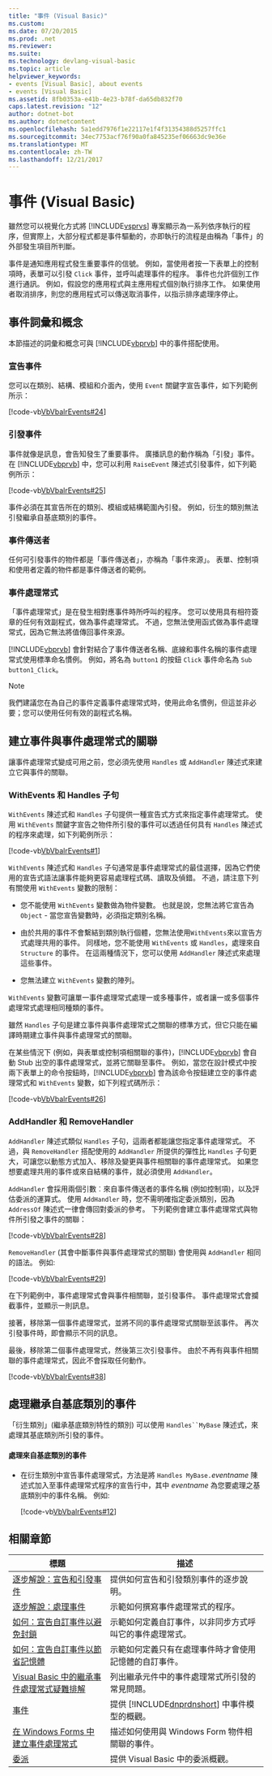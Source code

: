 ```yaml
---
title: "事件 (Visual Basic)"
ms.custom: 
ms.date: 07/20/2015
ms.prod: .net
ms.reviewer: 
ms.suite: 
ms.technology: devlang-visual-basic
ms.topic: article
helpviewer_keywords:
- events [Visual Basic], about events
- events [Visual Basic]
ms.assetid: 8fb0353a-e41b-4e23-b78f-da65db832f70
caps.latest.revision: "12"
author: dotnet-bot
ms.author: dotnetcontent
ms.openlocfilehash: 5a1edd7976f1e22117e1f4f31354388d5257ffc1
ms.sourcegitcommit: 34ec7753acf76f90a0fa845235ef06663dc9e36e
ms.translationtype: MT
ms.contentlocale: zh-TW
ms.lasthandoff: 12/21/2017
---
```

# <a name="events-visual-basic"></a>事件 (Visual Basic)
雖然您可以視覺化方式將 [!INCLUDE[vsprvs](~/includes/vsprvs-md.md)] 專案顯示為一系列依序執行的程序，但實際上，大部分程式都是事件驅動的，亦即執行的流程是由稱為「事件」的外部發生項目所判斷。  
  
 事件是通知應用程式發生重要事件的信號。 例如，當使用者按一下表單上的控制項時，表單可以引發 `Click` 事件，並呼叫處理事件的程序。 事件也允許個別工作進行通訊。 例如，假設您的應用程式與主應用程式個別執行排序工作。 如果使用者取消排序，則您的應用程式可以傳送取消事件，以指示排序處理序停止。  
  
## <a name="event-terms-and-concepts"></a>事件詞彙和概念  
 本節描述的詞彙和概念可與 [!INCLUDE[vbprvb](~/includes/vbprvb-md.md)] 中的事件搭配使用。  
  
### <a name="declaring-events"></a>宣告事件  
 您可以在類別、結構、模組和介面內，使用 `Event` 關鍵字宣告事件，如下列範例所示：  
  
 [!code-vb[VbVbalrEvents#24](../../../../visual-basic/language-reference/statements/codesnippet/VisualBasic/events_1.vb)]  
  
### <a name="raising-events"></a>引發事件  
 事件就像是訊息，會告知發生了重要事件。 廣播訊息的動作稱為「引發」事件。 在 [!INCLUDE[vbprvb](~/includes/vbprvb-md.md)] 中，您可以利用 `RaiseEvent` 陳述式引發事件，如下列範例所示：  
  
 [!code-vb[VbVbalrEvents#25](../../../../visual-basic/language-reference/statements/codesnippet/VisualBasic/events_2.vb)]  
  
 事件必須在其宣告所在的類別、模組或結構範圍內引發。 例如，衍生的類別無法引發繼承自基底類別的事件。  
  
### <a name="event-senders"></a>事件傳送者  
 任何可引發事件的物件都是「事件傳送者」，亦稱為「事件來源」。 表單、控制項和使用者定義的物件都是事件傳送者的範例。  
  
### <a name="event-handlers"></a>事件處理常式  
 「事件處理常式」是在發生相對應事件時所呼叫的程序。 您可以使用具有相符簽章的任何有效副程式，做為事件處理常式。 不過，您無法使用函式做為事件處理常式，因為它無法將值傳回事件來源。  
  
 [!INCLUDE[vbprvb](~/includes/vbprvb-md.md)] 會針對結合了事件傳送者名稱、底線和事件名稱的事件處理常式使用標準命名慣例。 例如，將名為 `button1` 的按鈕 `Click` 事件命名為 `Sub button1_Click`。  
  
> [!NOTE]
>  我們建議您在為自己的事件定義事件處理常式時，使用此命名慣例，但這並非必要；您可以使用任何有效的副程式名稱。  
  
## <a name="associating-events-with-event-handlers"></a>建立事件與事件處理常式的關聯  
 讓事件處理常式變成可用之前，您必須先使用 `Handles` 或 `AddHandler` 陳述式來建立它與事件的關聯。  
  
### <a name="withevents-and-the-handles-clause"></a>WithEvents 和 Handles 子句  
 `WithEvents` 陳述式和 `Handles` 子句提供一種宣告式方式來指定事件處理常式。 使用 `WithEvents` 關鍵字宣告之物件所引發的事件可以透過任何具有 `Handles` 陳述式的程序來處理，如下列範例所示：  
  
 [!code-vb[VbVbalrEvents#1](../../../../visual-basic/language-reference/statements/codesnippet/VisualBasic/events_3.vb)]  
  
 `WithEvents` 陳述式和 `Handles` 子句通常是事件處理常式的最佳選擇，因為它們使用的宣告式語法讓事件能夠更容易處理程式碼、讀取及偵錯。 不過，請注意下列有關使用 `WithEvents` 變數的限制：  
  
-   您不能使用 `WithEvents` 變數做為物件變數。 也就是說，您無法將它宣告為 `Object` - 當您宣告變數時，必須指定類別名稱。  
  
-   由於共用的事件不會繫結到類別執行個體，您無法使用`WithEvents`來以宣告方式處理共用的事件。 同樣地，您不能使用 `WithEvents` 或 `Handles`，處理來自 `Structure` 的事件。 在這兩種情況下，您可以使用 `AddHandler` 陳述式來處理這些事件。  
  
-   您無法建立 `WithEvents` 變數的陣列。  
  
 `WithEvents` 變數可讓單一事件處理常式處理一或多種事件，或者讓一或多個事件處理常式處理相同種類的事件。  
  
 雖然 `Handles` 子句是建立事件與事件處理常式之關聯的標準方式，但它只能在編譯時期建立事件與事件處理常式的關聯。  
  
 在某些情況下 (例如，與表單或控制項相關聯的事件)，[!INCLUDE[vbprvb](~/includes/vbprvb-md.md)] 會自動 Stub 出空的事件處理常式，並將它關聯至事件。 例如，當您在設計模式中按兩下表單上的命令按鈕時，[!INCLUDE[vbprvb](~/includes/vbprvb-md.md)] 會為該命令按鈕建立空的事件處理常式和 `WithEvents` 變數，如下列程式碼所示：  
  
 [!code-vb[VbVbalrEvents#26](../../../../visual-basic/language-reference/statements/codesnippet/VisualBasic/events_4.vb)]  
  
### <a name="addhandler-and-removehandler"></a>AddHandler 和 RemoveHandler  
 `AddHandler` 陳述式類似 `Handles` 子句，這兩者都能讓您指定事件處理常式。 不過，與 `RemoveHandler` 搭配使用的 `AddHandler` 所提供的彈性比 `Handles` 子句更大，可讓您以動態方式加入、移除及變更與事件相關聯的事件處理常式。 如果您想要處理共用的事件或來自結構的事件，就必須使用 `AddHandler`。  
  
 `AddHandler` 會採用兩個引數︰來自事件傳送者的事件名稱 (例如控制項)，以及評估委派的運算式。 使用 `AddHandler` 時，您不需明確指定委派類別，因為 `AddressOf` 陳述式一律會傳回對委派的參考。 下列範例會建立事件處理常式與物件所引發之事件的關聯：  
  
 [!code-vb[VbVbalrEvents#28](../../../../visual-basic/language-reference/statements/codesnippet/VisualBasic/events_5.vb)]  
  
 `RemoveHandler` (其會中斷事件與事件處理常式的關聯) 會使用與 `AddHandler` 相同的語法。 例如:   
  
 [!code-vb[VbVbalrEvents#29](../../../../visual-basic/language-reference/statements/codesnippet/VisualBasic/events_6.vb)]  
  
 在下列範例中，事件處理常式會與事件相關聯，並引發事件。 事件處理常式會攔截事件，並顯示一則訊息。  
  
 接著，移除第一個事件處理常式，並將不同的事件處理常式關聯至該事件。 再次引發事件時，即會顯示不同的訊息。  
  
 最後，移除第二個事件處理常式，然後第三次引發事件。 由於不再有與事件相關聯的事件處理常式，因此不會採取任何動作。  
  
 [!code-vb[VbVbalrEvents#38](../../../../visual-basic/language-reference/statements/codesnippet/VisualBasic/events_7.vb)]  
  
## <a name="handling-events-inherited-from-a-base-class"></a>處理繼承自基底類別的事件  
 「衍生類別」(繼承基底類別特性的類別) 可以使用 `Handles``MyBase` 陳述式，來處理其基底類別所引發的事件。  
  
#### <a name="to-handle-events-from-a-base-class"></a>處理來自基底類別的事件  
  
-   在衍生類別中宣告事件處理常式，方法是將 `Handles MyBase.`*eventname* 陳述式加入至事件處理常式程序的宣告行中，其中 *eventname* 為您要處理之基底類別中的事件名稱。 例如:   
  
     [!code-vb[VbVbalrEvents#12](../../../../visual-basic/language-reference/statements/codesnippet/VisualBasic/events_8.vb)]  
  
## <a name="related-sections"></a>相關章節  
  
|標題|描述|  
|-----------|-----------------|  
|[逐步解說：宣告和引發事件](../../../../visual-basic/programming-guide/language-features/events/walkthrough-declaring-and-raising-events.md)|提供如何宣告和引發類別事件的逐步說明。|  
|[逐步解說：處理事件](../../../../visual-basic/programming-guide/language-features/events/walkthrough-handling-events.md)|示範如何撰寫事件處理常式的程序。|  
|[如何：宣告自訂事件以避免封鎖](../../../../visual-basic/programming-guide/language-features/events/how-to-declare-custom-events-to-avoid-blocking.md)|示範如何定義自訂事件，以非同步方式呼叫它的事件處理常式。|  
|[如何：宣告自訂事件以節省記憶體](../../../../visual-basic/programming-guide/language-features/events/how-to-declare-custom-events-to-conserve-memory.md)|示範如何定義只有在處理事件時才會使用記憶體的自訂事件。|  
|[Visual Basic 中的繼承事件處理常式疑難排解](../../../../visual-basic/programming-guide/language-features/events/troubleshooting-inherited-event-handlers.md)|列出繼承元件中的事件處理常式所引發的常見問題。|  
|[事件](../../../../standard/events/index.md)|提供 [!INCLUDE[dnprdnshort](~/includes/dnprdnshort-md.md)] 中事件模型的概觀。|  
|[在 Windows Forms 中建立事件處理常式](../../../../framework/winforms/creating-event-handlers-in-windows-forms.md)|描述如何使用與 Windows Form 物件相關聯的事件。|  
|[委派](../../../../visual-basic/programming-guide/language-features/delegates/index.md)|提供 Visual Basic 中的委派概觀。|
